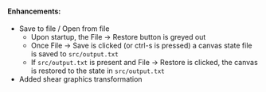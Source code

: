 #### Enhancements:
- Save to file / Open from file
	- Upon startup, the File -> Restore button is greyed out
	- Once File -> Save is clicked (or ctrl-s is pressed) a canvas state file is saved to `src/output.txt`
	- If `src/output.txt` is present and File -> Restore is clicked, the canvas is restored to the state in `src/output.txt`
- Added shear graphics transformation
